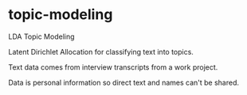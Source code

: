 # topic-modeling
LDA Topic Modeling 

Latent Dirichlet Allocation for classifying text into topics. 

Text data comes from interview transcripts from a work project. 

Data is personal information so direct text and names can't be shared. 
